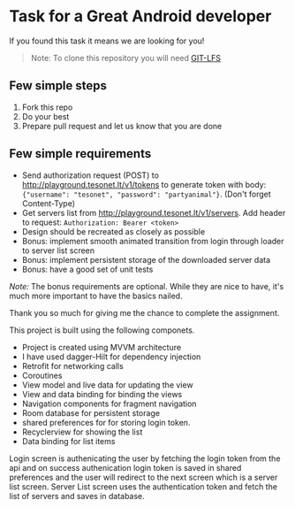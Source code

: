 # Task for a Great Android developer

If you found this task it means we are looking for you!

> Note: To clone this repository you will need [GIT-LFS](https://git-lfs.github.com/)

## Few simple steps

1. Fork this repo
2. Do your best
3. Prepare pull request and let us know that you are done

## Few simple requirements

- Send authorization request (POST) to http://playground.tesonet.lt/v1/tokens to generate token with body: `{"username": "tesonet", "password": "partyanimal"}`. (Don't forget Content-Type)
- Get servers list from http://playground.tesonet.lt/v1/servers. Add header to request: `Authorization: Bearer <token>`
- Design should be recreated as closely as possible
- Bonus: implement smooth animated transition from login through loader to server list screen
- Bonus: implement persistent storage of the downloaded server data
- Bonus: have a good set of unit tests

*Note:* The bonus requirements are optional. While they are nice to have, it's much more important to have the basics nailed.



Thank you so much for giving me the chance to complete the assignment.

This project is built using the following componets.

* Project is created using MVVM architecture
* I have used dagger-Hilt for dependency injection
* Retrofit for networking calls
* Coroutines
* View model and live data for updating the view
* View and data binding for binding the views
* Navigation components for fragment navigation
* Room database for persistent storage
* shared preferences for for storing login token.
* Recyclerview for showing the list
* Data binding for list items

Login screen is authenicating the user by fetching the login token from the api and on success authenication login token is
saved in shared preferences and the user will redirect to the next screen which is a server list screen.
Server List screen uses the authentication token and fetch the list of servers and saves in database.


